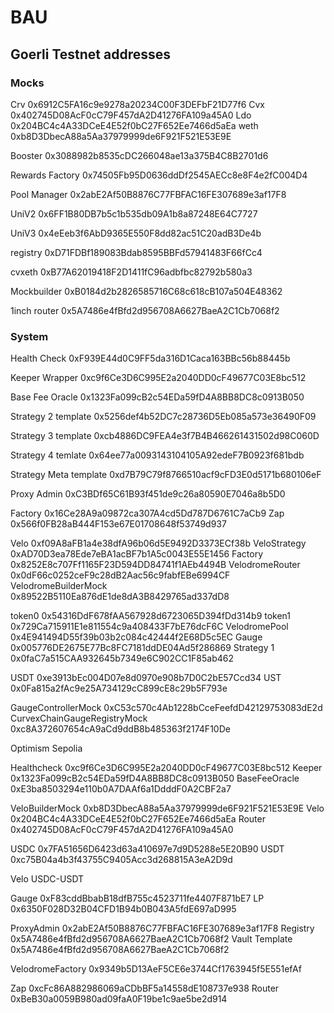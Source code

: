 # BAU

## Goerli Testnet addresses

### Mocks

Crv  0x6912C5FA16c9e9278a20234C00F3DEFbF21D77f6
Cvx  0x402745D08AcF0cC79F457dA2D41276FA109a45A0
Ldo  0x204BC4c4A33DCeE4E52f0bC27F652Ee7466d5aEa
weth  0xb8D3DbecA88a5Aa37979999de6F921F521E53E9E

Booster  0x3088982b8535cDC266048ae13a375B4C8B2701d6

Rewards Factory  0x74505Fb95D0636ddDf2545AECc8e8F4e2fC004D4

Pool Manager  0x2abE2Af50B8876C77FBFAC16FE307689e3af17F8

UniV2  0x6FF1B80DB7b5c1b535db09A1b8a87248E64C7727

UniV3  0x4eEeb3f6AbD9365E550F8dd82ac51C20adB3De4b

registry 0xD71FDBf189083Bdab8595BBFd57941483F66fCc4

cvxeth 0xB77A62019418F2D1411fC96adbfbc82792b580a3

Mockbuilder 0xB0184d2b2826585716C68c618cB107a504E48362

1inch router 0x5A7486e4fBfd2d956708A6627BaeA2C1Cb7068f2

### System

Health Check  0xF939E44d0C9FF5da316D1Caca163BBc56b88445b

Keeper Wrapper  0xc9f6Ce3D6C995E2a2040DD0cF49677C03E8bc512

Base Fee Oracle  0x1323Fa099cB2c54EDa59fD4A8BB8DC8c0913B050

Strategy 2 template  0x5256def4b52DC7c28736D5Eb085a573e36490F09

Strategy 3 template 0xcb4886DC9FEA4e3f7B4B466261431502d98C060D

Strategy 4 temlate 0x64ee77a0093143104105A92edeF7B0923f681bdb

Strategy Meta template 0xd7B79C79f8766510acf9cFD3E0d5171b680106eF

Proxy Admin 0xC3BDf65C61B93f451de9c26a80590E7046a8b5D0

Factory
0x16Ce28A9a09872ca307A4cd5Dd787D6761C7aCb9
Zap 0x566f0FB28aB444F153e67E01708648f53749d937


Velo 0xf09A8aFB1a4e38dfA96b06d5E9492D3373ECf38b
VeloStrategy 0xAD70D3ea78Ede7eBA1acBF7b1A5c0043E55E1456
Factory 0x8252E8c707Ff1165F23D594DD84741f1AEb4494B
VelodromeRouter 0x0dF66c0252ceF9c28dB2Aac56c9fabfEBe6994CF
VelodromeBuilderMock 0x89522B5110Ea876dE1de8dA3B8429765ad337dD8

token0 0x54316DdF678fAA567928d6723065D394fDd314b9
token1 0x729Ca715911E1e811554c9a408433F7bE76dcF6C
VelodromePool 0x4E941494D55f39b03b2c084c42444f2E68D5c5EC
Gauge 0x005776DE2675E77Bc8FC7181ddDE04Ad5f286869
Strategy 1 0x0faC7a515CAA932645b7349e6C902CC1F85ab462


USDT 0xe3913bEc004D07e8d0970e908b7D0C2bE57Ccd34
UST  0x0Fa815a2fAc9e25A734129cC899cE8c29b5F793e

GaugeControllerMock 0xC53c570c4Ab1228bCceFeefdD42129753083dE2d
CurvexChainGaugeRegistryMock 0xc8A372607654cA9aCd9ddB8b485363f2174F10De


Optimism Sepolia

Healthcheck 0xc9f6Ce3D6C995E2a2040DD0cF49677C03E8bc512
Keeper 0x1323Fa099cB2c54EDa59fD4A8BB8DC8c0913B050
BaseFeeOracle 0xE3ba8503294e110b0A7DAAf6a1DdddF0A2CBF2a7

VeloBuilderMock 0xb8D3DbecA88a5Aa37979999de6F921F521E53E9E
Velo 0x204BC4c4A33DCeE4E52f0bC27F652Ee7466d5aEa
Router 0x402745D08AcF0cC79F457dA2D41276FA109a45A0

USDC 0x7FA51656D6423d63a410697e7d9D5288e5E20B90
USDT 0xc75B04a4b3f43755C9405Acc3d268815A3eA2D9d


Velo USDC-USDT

Gauge 0xF83cddBbabB18dfB755c4523711fe4407F871bE7
LP 0x6350F028D32B04CFD1B94b0B043A5fdE697aD995


ProxyAdmin 0x2abE2Af50B8876C77FBFAC16FE307689e3af17F8
Registry 0x5A7486e4fBfd2d956708A6627BaeA2C1Cb7068f2
Vault Template 0x5A7486e4fBfd2d956708A6627BaeA2C1Cb7068f2

VelodromeFactory 0x9349b5D13AeF5CE6e3744Cf1763945f5E551efAf


Zap 0xcFc86A882986069aCDbBF5a14558dE108737e938
Router 0xBeB30a0059B980ad09faA0F19be1c9ae5be2d914